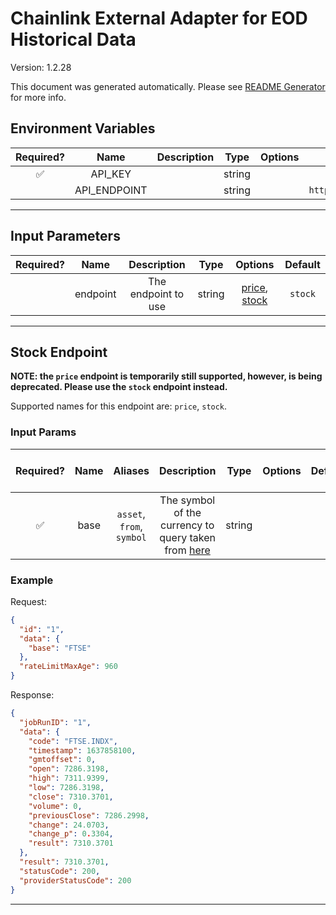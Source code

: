 # Chainlink External Adapter for EOD Historical Data

Version: 1.2.28

This document was generated automatically. Please see [README Generator](../../scripts#readme-generator) for more info.

## Environment Variables

| Required? |     Name     | Description |  Type  | Options |             Default             |
| :-------: | :----------: | :---------: | :----: | :-----: | :-----------------------------: |
|    ✅     |   API_KEY    |             | string |         |                                 |
|           | API_ENDPOINT |             | string |         | `https://eodhistoricaldata.com` |

---

## Input Parameters

| Required? |   Name   |     Description     |  Type  |                      Options                       | Default |
| :-------: | :------: | :-----------------: | :----: | :------------------------------------------------: | :-----: |
|           | endpoint | The endpoint to use | string | [price](#stock-endpoint), [stock](#stock-endpoint) | `stock` |

---

## Stock Endpoint

**NOTE: the `price` endpoint is temporarily still supported, however, is being deprecated. Please use the `stock` endpoint instead.**

Supported names for this endpoint are: `price`, `stock`.

### Input Params

| Required? | Name |          Aliases          |                                                       Description                                                        |  Type  | Options | Default | Depends On | Not Valid With |
| :-------: | :--: | :-----------------------: | :----------------------------------------------------------------------------------------------------------------------: | :----: | :-----: | :-----: | :--------: | :------------: |
|    ✅     | base | `asset`, `from`, `symbol` | The symbol of the currency to query taken from [here](https://eodhistoricaldata.com/financial-apis/category/data-feeds/) | string |         |         |            |                |

### Example

Request:

```json
{
  "id": "1",
  "data": {
    "base": "FTSE"
  },
  "rateLimitMaxAge": 960
}
```

Response:

```json
{
  "jobRunID": "1",
  "data": {
    "code": "FTSE.INDX",
    "timestamp": 1637858100,
    "gmtoffset": 0,
    "open": 7286.3198,
    "high": 7311.9399,
    "low": 7286.3198,
    "close": 7310.3701,
    "volume": 0,
    "previousClose": 7286.2998,
    "change": 24.0703,
    "change_p": 0.3304,
    "result": 7310.3701
  },
  "result": 7310.3701,
  "statusCode": 200,
  "providerStatusCode": 200
}
```

---
